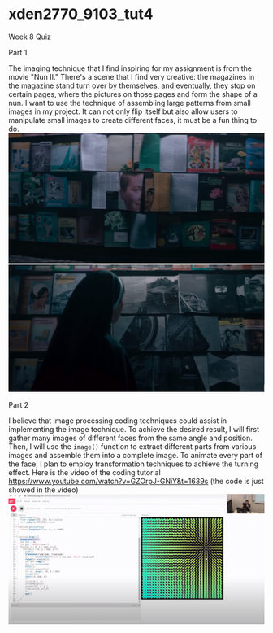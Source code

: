# xden2770_9103_tut4
Week 8 Quiz

Part 1

The imaging technique that I find inspiring for my assignment is from the movie "Nun II." There's a scene that I find very creative: the magazines in the magazine stand turn over by themselves, and eventually, they stop on certain pages, where the pictures on those pages and form the shape of a nun. I want to use the technique of assembling large patterns from small images in my project. It can not only flip itself but also allow users to manipulate small images to create different faces, it must be a fun thing to do.
![Alt text](assets/image.png)
![Alt text](assets/image-1.png)


Part 2

I believe that image processing coding techniques could assist in implementing the image technique. To achieve the desired result, I will first gather many images of different faces from the same angle and position. Then, I will use the `image()` function to extract different parts from various images and assemble them into a complete image. To animate every part of the face, I plan to employ transformation techniques to achieve the turning effect. Here is the video of the coding tutorial https://www.youtube.com/watch?v=GZOrpJ-GNiY&t=1639s (the code is just showed in the video) 
![Alt text](assets/image-2.png)